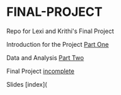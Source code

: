 # FINAL-PROJECT

Repo for Lexi and Krithi's Final Project 

Introduction for the Project [Part One](https://github.com/lexi-co-graphic/EconGrowthUG-Fall-2022-OctoZak-ResourceCurse/blob/25a5d5d132c695d820238518cfc6d944361068df/FINAL-PROJECT-INTRO.ipynb)

Data and Analysis [Part Two](https://github.com/lexi-co-graphic/EconGrowthUG-Fall-2022-OctoZak-ResourceCurse/blob/25a5d5d132c695d820238518cfc6d944361068df/FINAL-PROJECT-DATA.ipynb) 

Final Project [incomplete](https://github.com/lexi-co-graphic/EconGrowthUG-Fall-2022-OctoZak-ResourceCurse/blob/25a5d5d132c695d820238518cfc6d944361068df/FINAL-PROJECT-FINAL.ipynb)

Slides [index](
